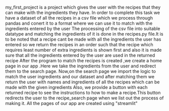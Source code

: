 my_first_project is a project which gives the user with the recipes that they can make with the ingredients they have.
In order to complete this task we have a dataset of all the recipes in a csv file which we process through pandas and conert it to a format where we can use it to match with the ingredients entered by the user
The processing of the csv file into suitable datatype and matching the ingredients of it is done in the recipes.py file.It is to be noted that a recipe cant be made with all the ingredients the user has entered so we return the recipes in an order such that the recipe which requires least number of extra ingredients is shown first and also it is made sure that all  the ingredients entered by the user are used in the returned recipe
After the program to match the recipes is created ,we create a home page in our app .Here we take the ingredients from the user and redirect them to the search page.
Now,on the search page we import the logic to match the user ingredients and our dataset and after matching them we return the user with names and ingredients of all the recipes which can be made with the given ingredients
Also, we provide a button with each returned recipe to see the instructions to how to make a recipe.This button redirects the user to the recipe_search page when we list out the process of making it.
All the pages of our app are created using "streamlit"
